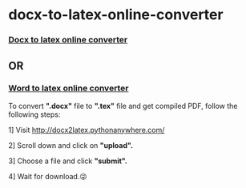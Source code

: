 # docx-to-latex-online-converter
###                         [Docx to latex online converter](http://docx2latex.pythonanywhere.com/) 

##  OR

###                         [Word to latex online converter](http://docx2latex.pythonanywhere.com/)


To convert **".docx"** file to **".tex"** file and get compiled PDF, follow the following steps:

1] Visit http://docx2latex.pythonanywhere.com/

2] Scroll down and click on **"upload".**

3] Choose a file and click **"submit".**

4] Wait for download.:stuck_out_tongue_winking_eye:
